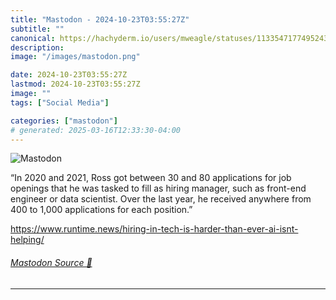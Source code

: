 ```yaml
---
title: "Mastodon - 2024-10-23T03:55:27Z"
subtitle: ""
canonical: https://hachyderm.io/users/mweagle/statuses/113354717749524370
description:
image: "/images/mastodon.png"

date: 2024-10-23T03:55:27Z
lastmod: 2024-10-23T03:55:27Z
image: ""
tags: ["Social Media"]

categories: ["mastodon"]
# generated: 2025-03-16T12:33:30-04:00
---
```

![Mastodon](/images/mastodon.png)

<p>“In 2020 and 2021, Ross got between 30 and 80 applications for job openings that he was tasked to fill as hiring manager, such as front-end engineer or data scientist. Over the last year, he received anywhere from 400 to 1,000 applications for each position.”</p><p><a href="https://www.runtime.news/hiring-in-tech-is-harder-than-ever-ai-isnt-helping/" target="_blank" rel="nofollow noopener noreferrer" translate="no"><span class="invisible">https://www.</span><span class="ellipsis">runtime.news/hiring-in-tech-is</span><span class="invisible">-harder-than-ever-ai-isnt-helping/</span></a></p>


###### [Mastodon Source 🐘](https://hachyderm.io/@mweagle/113354717749524370)

___
